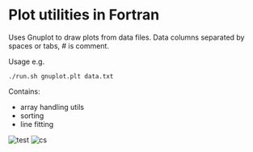 # Plot utilities in Fortran

Uses Gnuplot to draw plots from data files. Data columns separated by spaces or tabs, # is comment.

Usage e.g.

```
./run.sh gnuplot.plt data.txt
```

Contains:
- array handling utils
- sorting
- line fitting

![test](https://user-images.githubusercontent.com/12766039/73266742-2d7f0400-41e0-11ea-9cf4-c77237fc10ae.png)
![cs](https://user-images.githubusercontent.com/12766039/73466221-3ca1b580-438a-11ea-8de7-79c17903e9eb.png)
